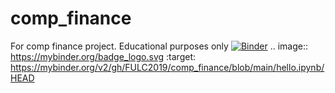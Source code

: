 # comp_finance
For comp finance project. Educational purposes only 
[![Binder](https://mybinder.org/badge_logo.svg)](https://mybinder.org/v2/gh/FULC2019/comp_finance/blob/main/hello.ipynb/HEAD)
.. image:: https://mybinder.org/badge_logo.svg
 :target: https://mybinder.org/v2/gh/FULC2019/comp_finance/blob/main/hello.ipynb/HEAD
